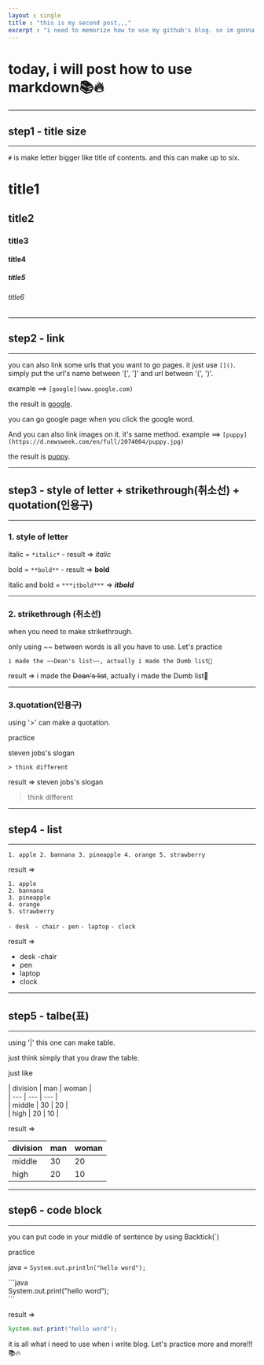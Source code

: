 ```yaml
---
layout : single
title : "this is my second post,,,"
excerpt : "i need to memorize how to use my github's blog. so im gonna post description about using github's blog"
---
```


# today, i will post how to use markdown📚🔥

---
## step1 - title size
---
`#` is make letter bigger like title of contents. and this can make up to six. 


# title1
## title2
### title3
#### title4
##### title5
###### title6
---
## step2 - link
---
you can also link some urls that you want to go pages. 
it just use `[]()`. simply put the url's name between '[', ']' and url between '(', ')'. 

example ==> `[google](www.google.com)` 

the result is [google](www.google.com).

you can go google page when you click the google word. 

And you can also link images on it. it's same method. 
example ==> `[puppy](https://d.newsweek.com/en/full/2074004/puppy.jpg)`

the result is [puppy](https://d.newsweek.com/en/full/2074004/puppy.jpg).



---

## step3 - style of letter + strikethrough(취소선) + quotation(인용구)
---

### 1. style of letter
   
   italic = `*italic*` - result => *italic*

   bold = `**bold**` - result => **bold**

   italic and bold = `***itbold***` => ***itbold***

---
### 2. strikethrough (취소선)

   when you need to make strikethrough. 

   only using ~~ between words is all you have to use. Let's practice

`i made the ~~Dean's list~~, actually i made the Dumb list🥲` 

 result => i made the ~~Dean's list~~, actually i made the Dumb list🥲

---
### 3.quotation(인용구)

using '>' can make a quotation.

practice 

steven jobs's slogan

`> think different`

result =>
steven jobs's slogan
>think different

---

## step4 - list

---
`1. apple
2. bannana
3. pineapple
4. orange
5. strawberry`

result =>
```
1. apple
2. bannana
3. pineapple
4. orange
5. strawberry
```


`- desk `
`- chair`
`- pen`
`- laptop`
`- clock `

result =>
- desk
-chair
- pen
- laptop
- clock
---
## step5 - talbe(표)
---
using '|' this one can make table.      

just think simply that you draw the table.      

  
just like   
  
\| division | man | woman |  
\| --- | --- | --- |   
\| middle | 30 | 20 |  
\| high | 20 | 10 |


result =>

| division | man | woman |
| --- | --- | --- |
| middle | 30 | 20 |
| high | 20 | 10 |

---
## step6 - code block

---
you can put code in your middle of sentence by using Backtick(`)

practice

java = `System.out.println("hello word");` 


\```java  
System.out.print("hello word");  
\```

result =></br>
```java
System.out.print("hello word");
```

it is all what i need to use when i write blog.
Let's practice more and more!!!📚🔥



